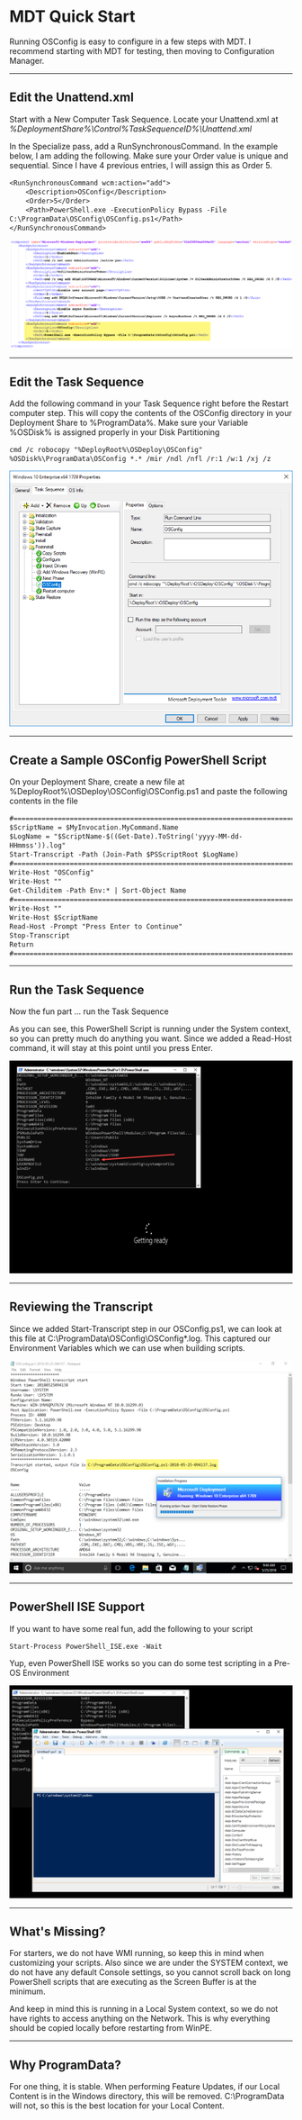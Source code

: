 # MDT Quick Start

Running OSConfig is easy to configure in a few steps with MDT.  I recommend starting with MDT for testing, then moving to Configuration Manager.

---

## Edit the Unattend.xml

Start with a New Computer Task Sequence.  Locate your Unattend.xml at _%DeploymentShare%\Control\%TaskSequenceID%\Unattend.xml_

In the Specialize pass, add a RunSynchronousCommand.  In the example below, I am adding the following.  Make sure your Order value is unique and sequential.  Since I have 4 previous entries, I will assign this as Order 5.

```
<RunSynchronousCommand wcm:action="add">
    <Description>OSConfig</Description>
    <Order>5</Order>
    <Path>PowerShell.exe -ExecutionPolicy Bypass -File C:\ProgramData\OSConfig\OSConfig.ps1</Path>
</RunSynchronousCommand>
```

![](/assets/2018-06-01_1-48-41.png)

---

## Edit the Task Sequence

Add the following command in your Task Sequence right before the Restart computer step.  This will copy the contents of the OSConfig directory in your Deployment Share to %ProgramData%.  Make sure your Variable %OSDisk% is assigned properly in your Disk Partitioning

```
cmd /c robocopy "%DeployRoot%\OSDeploy\OSConfig" %OSDisk%\ProgramData\OSConfig *.* /mir /ndl /nfl /r:1 /w:1 /xj /z
```

![](/assets/2018-05-24_23-31-09.png)

---

## Create a Sample OSConfig PowerShell Script

On your Deployment Share, create a new file at %DeployRoot%\OSDeploy\OSConfig\OSConfig.ps1 and paste the following contents in the file

```
#======================================================================================
$ScriptName = $MyInvocation.MyCommand.Name
$LogName = "$ScriptName-$((Get-Date).ToString('yyyy-MM-dd-HHmmss')).log"
Start-Transcript -Path (Join-Path $PSScriptRoot $LogName)
#======================================================================================
Write-Host "OSConfig"
Write-Host ""
Get-Childitem -Path Env:* | Sort-Object Name
#======================================================================================
Write-Host ""
Write-Host $ScriptName
Read-Host -Prompt "Press Enter to Continue"
Stop-Transcript
Return
#======================================================================================
```

---

## Run the Task Sequence

Now the fun part ... run the Task Sequence

As you can see, this PowerShell Script is running under the System context, so you can pretty much do anything you want.  Since we added a Read-Host command, it will stay at this point until you press Enter.

![](/assets/2018-05-24_23-42-47.png)

---

## Reviewing the Transcript

Since we added Start-Transcript step in our OSConfig.ps1, we can look at this file at C:\ProgramData\OSConfig\OSConfig\*.log.  This captured our Environment Variables which we can use when building scripts.

![](/assets/2018-05-25_9-45-03.png)

---

## PowerShell ISE Support

If you want to have some real fun, add the following to your script

```
Start-Process PowerShell_ISE.exe -Wait
```

Yup, even PowerShell ISE works so you can do some test scripting in a Pre-OS Environment

![](/assets/2018-05-24_23-50-13.png)

---

## What's Missing?

For starters, we do not have WMI running, so keep this in mind when customizing your scripts.  Also since we are under the SYSTEM context, we do not have any default Console settings, so you cannot scroll back on long PowerShell scripts that are executing as the Screen Buffer is at the minimum.

And keep in mind this is running in a Local System context, so we do not have rights to access anything on the Network.  This is why everything should be copied locally before restarting from WinPE.

---

## Why ProgramData?

For one thing, it is stable.  When performing Feature Updates, if our Local Content is in the Windows directory, this will be removed.  C:\ProgramData will not, so this is the best location for your Local Content.

